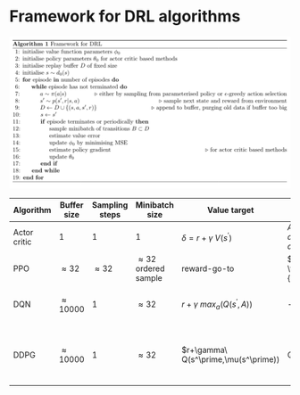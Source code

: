 # Framework for DRL algorithms

![pseudo_code](pseudo_code.png)

| Algorithm | Buffer size | Sampling steps | Minibatch size |  Value target | Policy gradient | Action selection | Additions |
| --- | --- | --- | --- | --- | --- | --- | --- |
| Actor critic | 1 | 1 | 1 | $\delta=r+\gamma\ V(s^\prime)$ | $A(s,a) \nabla\ log(\pi) \ A(s,a) \approx \delta$ | Policy net softmax | - |
| PPO | $\approx 32$ | $\approx 32$ | $\approx 32$ ordered sample | reward-go-to | $(s,a) \frac{\pi}{\pi_{t-1}} | Policy net softmax | Policy ratio is clipped |  
| DQN | $\approx 10000$ | 1 | $\approx 32$ | $r+\gamma\ max_a(Q(s^\prime,A))$ | - | $\epsilon$-greedy | Target Q-net (hard updates) |
| DDPG | $\approx 10000$ | 1 | $\approx 32$ | $r+\gamma\ Q(s^\prime,\mu(s^\prime)) | Q(s,\mu(s)) | $\mu(s) + Noise$ | Target Q-net and policy net (soft updates)

